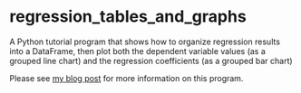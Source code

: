 # regression_tables_and_graphs
A Python tutorial program that shows how to organize regression results into a DataFrame, then plot both the dependent variable values (as a grouped line chart) and the regression coefficients (as a grouped bar chart)

Please see [my blog post](https://kburchfiel3.wordpress.com/2021/07/24/python-tutorial-program-organizing-regression-results-into-a-dataframe-then-plotting-the-regression-coefficients-as-a-grouped-bar-chart/) for more information on this program. 
